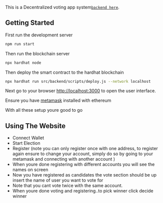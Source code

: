This is a Decentralized voting app system[`backend here`](https://github.com/Riocodex/Voting-dapp).

## Getting Started
First run the development server
```bash
npm run start
```
Then run the blockchain server
```bash
npx hardhat node
```

Then deploy the smart contract to the hardhat blockchain
```bash
npx hardhat run src/backend/scripts/deploy.js --network localhost
```

Next go to your browser [http://localhost:3000](http://localhost:3000) to open the user interface.

Ensure you have [metamask](https://chrome.google.com/webstore/detail/metamask/nkbihfbeogaeaoehlefnkodbefgpgknn?hl=en) installed with ethereum

With all these setup youre good to go

## Using The Website
- Connect Wallet
- Start Election
- Register (note you can only register once with one address, to register   again ensure to change your account, simply do so by going to your metamask and connecting with another account )
- When youre done registering with different accounts you will see the names on screen
- Now you have registered as candidates the vote section should be up insert the name of user you want to vote for
- Note that you cant vote twice with the same account.
- When youre done voting and registering..to pick winner click decide winner 


